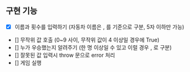 ## 구현 기능

- [x] 이름과 횟수를 입력하기 (자동차 이름은 , 를 기준으로 구분, 5자 이하만 가능)
- [] 무작위 값 호출 (0~9 사이, 무작위 값이 4 이상일 경우에 True)
- [] 누가 우승했는지 알려주기 (한 명 이상일 수 있고 이럴 경우 , 로 구분)
- [] 잘못된 값 입력시 throw 문으로 error 처리
- [] 게임 실행
